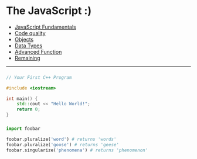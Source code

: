 # The JavaScript :)


- [JavaScript Fundamentals](#section1)
- [Code quality](#section2)
- [Objects](#section3)
- [Data Types](#section4)
- [Advanced Function](#section5)
- [Remaining](#section5)
---


### <a name="section1"></a> 
```C++
// Your First C++ Program

#include <iostream>

int main() {
    std::cout << "Hello World!";
    return 0;
} 
```

### <a name="section2"></a> 
```python
import foobar

foobar.pluralize('word') # returns 'words'
foobar.pluralize('goose') # returns 'geese'
foobar.singularize('phenomena') # returns 'phenomenon'
```